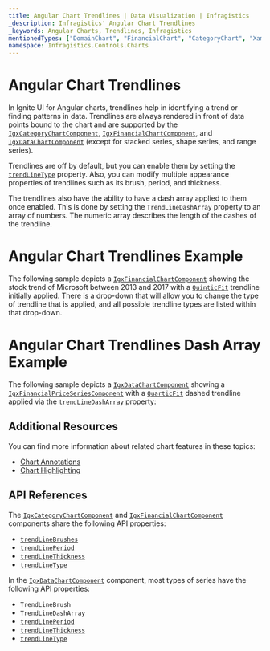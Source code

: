 ```yaml
---
title: Angular Chart Trendlines | Data Visualization | Infragistics
_description: Infragistics' Angular Chart Trendlines
_keywords: Angular Charts, Trendlines, Infragistics
mentionedTypes: ["DomainChart", "FinancialChart", "CategoryChart", "XamDataChart", "TrendLineType"]
namespace: Infragistics.Controls.Charts
---
```


# Angular Chart Trendlines

In Ignite UI for Angular charts, trendlines help in identifying a trend or finding patterns in data. Trendlines are always rendered in front of data points bound to the chart and are supported by the [`IgxCategoryChartComponent`]({environment:dvApiBaseUrl}/products/ignite-ui-angular/api/docs/typescript/latest/classes/igxcategorychartcomponent.html), [`IgxFinancialChartComponent`]({environment:dvApiBaseUrl}/products/ignite-ui-angular/api/docs/typescript/latest/classes/igxfinancialchartcomponent.html), and [`IgxDataChartComponent`]({environment:dvApiBaseUrl}/products/ignite-ui-angular/api/docs/typescript/latest/classes/igxdatachartcomponent.html) (except for stacked series, shape series, and range series).

Trendlines are off by default, but you can enable them by setting the [`trendLineType`]({environment:dvApiBaseUrl}/products/ignite-ui-angular/api/docs/typescript/latest/classes/igxdomainchartcomponent.html#trendlinetype) property. Also, you can modify multiple appearance properties of trendlines such as its brush, period, and thickness.

The trendlines also have the ability to have a dash array applied to them once enabled. This is done by setting the `TrendLineDashArray` property to an array of numbers. The numeric array describes the length of the dashes of the trendline.

# Angular Chart Trendlines Example

The following sample depicts a [`IgxFinancialChartComponent`]({environment:dvApiBaseUrl}/products/ignite-ui-angular/api/docs/typescript/latest/classes/igxfinancialchartcomponent.html) showing the stock trend of Microsoft between 2013 and 2017 with a [`QuinticFit`]({environment:dvApiBaseUrl}/products/ignite-ui-angular/api/docs/typescript/latest/enums/trendlinetype.html#quinticfit) trendline initially applied. There is a drop-down that will allow you to change the type of trendline that is applied, and all possible trendline types are listed within that drop-down.

<code-view style="height: 500px" alt="Angular Trendlines Example"
           data-demos-base-url="{environment:dvDemosBaseUrl}"
                    iframe-src="{environment:dvDemosBaseUrl}/charts/financial-chart/trendlines"
                                                 github-src="charts/financial-chart/trendlines">
</code-view>


<div class="divider--half"></div>

# Angular Chart Trendlines Dash Array Example

The following sample depicts a [`IgxDataChartComponent`]({environment:dvApiBaseUrl}/products/ignite-ui-angular/api/docs/typescript/latest/classes/igniteui_angular_charts.igxdatachartcomponent.html) showing a [`IgxFinancialPriceSeriesComponent`]({environment:dvApiBaseUrl}/products/ignite-ui-angular/api/docs/typescript/latest/classes/igniteui_angular_charts.igxfinancialpriceseriescomponent.html) with a [`QuarticFit`]({environment:dvApiBaseUrl}/products/ignite-ui-angular/api/docs/typescript/latest/enums/0trendlinetype.html#quarticfit) dashed trendline applied via the [`trendLineDashArray`]({environment:dvApiBaseUrl}/products/ignite-ui-angular/api/docs/typescript/latest/classes/igniteui_angular_charts.igxfinancialpriceseriescomponent.html#trendlinedasharray) property:

<code-view style="height: 500px" alt="Angular Trendlines Example"
           data-demos-base-url="{environment:dvDemosBaseUrl}"
                    iframe-src="{environment:dvDemosBaseUrl}/charts/data-chart/dash-array-trendline"
                                                 github-src="charts/data-chart/dash-array-trendline">
</code-view>


<div class="divider--half"></div>

## Additional Resources

You can find more information about related chart features in these topics:

*   [Chart Annotations](chart-annotations.md)
*   [Chart Highlighting](chart-highlighting.md)

## API References

The [`IgxCategoryChartComponent`]({environment:dvApiBaseUrl}/products/ignite-ui-angular/api/docs/typescript/latest/classes/igxcategorychartcomponent.html) and [`IgxFinancialChartComponent`]({environment:dvApiBaseUrl}/products/ignite-ui-angular/api/docs/typescript/latest/classes/igxfinancialchartcomponent.html) components share the following API properties:

*   [`trendLineBrushes`]({environment:dvApiBaseUrl}/products/ignite-ui-angular/api/docs/typescript/latest/classes/igxdomainchartcomponent.html#trendlinebrushes)
*   [`trendLinePeriod`]({environment:dvApiBaseUrl}/products/ignite-ui-angular/api/docs/typescript/latest/classes/igxdomainchartcomponent.html#trendlineperiod)
*   [`trendLineThickness`]({environment:dvApiBaseUrl}/products/ignite-ui-angular/api/docs/typescript/latest/classes/igxdomainchartcomponent.html#trendlinethickness)
*   [`trendLineType`]({environment:dvApiBaseUrl}/products/ignite-ui-angular/api/docs/typescript/latest/classes/igxdomainchartcomponent.html#trendlinetype)

In the [`IgxDataChartComponent`]({environment:dvApiBaseUrl}/products/ignite-ui-angular/api/docs/typescript/latest/classes/igxdatachartcomponent.html) component, most types of series have the following API properties:

*   `TrendLineBrush`
*   `TrendLineDashArray`
*   [`trendLinePeriod`]({environment:dvApiBaseUrl}/products/ignite-ui-angular/api/docs/typescript/latest/classes/igniteui_angular_charts.igxdomainchartcomponent.html#trendlineperiod)
*   [`trendLineThickness`]({environment:dvApiBaseUrl}/products/ignite-ui-angular/api/docs/typescript/latest/classes/igniteui_angular_charts.igxdomainchartcomponent.html#trendlinethickness)
*   [`trendLineType`]({environment:dvApiBaseUrl}/products/ignite-ui-angular/api/docs/typescript/latest/classes/igniteui_angular_charts.igxdomainchartcomponent.html#trendlinetype)
